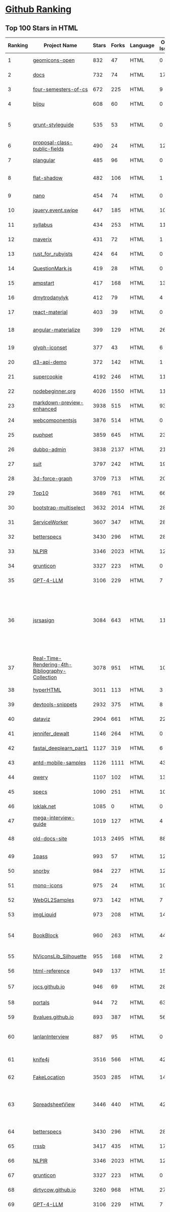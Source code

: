 [Github Ranking](../README.md)
==========

## Top 100 Stars in HTML

| Ranking | Project Name | Stars | Forks | Language | Open Issues | Description | Last Commit |
| ------- | ------------ | ----- | ----- | -------- | ----------- | ----------- | ----------- |
| 1 | [geomicons-open](https://github.com/jxnblk/geomicons-open) | 832 | 47 | HTML | 0 | Open Source Icons for the Web | 2017-12-14T20:14:26Z |
| 2 | [docs](https://github.com/FlowCI/docs) | 732 | 74 | HTML | 17 | flow.ci user guide | 2023-01-03T21:27:12Z |
| 3 | [four-semesters-of-cs](https://github.com/btholt/four-semesters-of-cs) | 672 | 225 | HTML | 9 | None | 2020-05-17T11:31:10Z |
| 4 | [bijou](https://github.com/andhart/bijou) | 608 | 60 | HTML | 0 | A small (Less than 2kb) CSS framework | 2017-06-19T21:07:15Z |
| 5 | [grunt-styleguide](https://github.com/indieisaconcept/grunt-styleguide) | 535 | 53 | HTML | 0 | Universal CSS styleguide generator for grunt. Easily integrate Styledocco or KSS styleguide generation into your development workflow. | 2022-11-20T08:57:23Z |
| 6 | [proposal-class-public-fields](https://github.com/tc39/proposal-class-public-fields) | 490 | 24 | HTML | 12 | Stage 2 proposal for public class fields in ECMAScript | 2022-01-24T20:14:30Z |
| 7 | [plangular](https://github.com/jxnblk/plangular) | 485 | 96 | HTML | 0 | Create custom SoundCloud players with HTML & CSS | 2015-08-30T16:36:08Z |
| 8 | [flat-shadow](https://github.com/peachananr/flat-shadow) | 482 | 106 | HTML | 1 | A small jQuery plugin that will automatically cast a shadow creating depth for your flat UI elements  | 2020-05-08T01:23:42Z |
| 9 | [nano](https://github.com/trix/nano) | 454 | 74 | HTML | 0 | Simplest Templating Engine | 2020-02-28T12:42:03Z |
| 10 | [jquery.event.swipe](https://github.com/stephband/jquery.event.swipe) | 447 | 185 | HTML | 10 | jQuery custom events swipeleft, swiperight, swipeup and swipedown | 2016-03-01T11:36:09Z |
| 11 | [syllabus](https://github.com/advanced-js/syllabus) | 434 | 253 | HTML | 11 | syllabus for the Advanced JavaScript class at NYU | 2018-07-11T16:23:13Z |
| 12 | [maverix](https://github.com/gobijan/maverix) | 431 | 72 | HTML | 1 | Maverix Bootstrap Theme and AngularJS Boilerplate | 2016-11-28T13:53:19Z |
| 13 | [rust_for_rubyists](https://github.com/steveklabnik/rust_for_rubyists) | 424 | 64 | HTML | 0 | Learn Rust | 2019-11-11T03:04:52Z |
| 14 | [QuestionMark.js](https://github.com/impressivewebs/QuestionMark.js) | 419 | 28 | HTML | 0 | A keyboard shortcuts modal for your app. | 2021-01-19T07:43:32Z |
| 15 | [ampstart](https://github.com/ampproject/ampstart) | 417 | 168 | HTML | 134 | AMP Start source code and templates .  | 2023-01-07T16:18:55Z |
| 16 | [dmytrodanylyk](https://github.com/dmytrodanylyk/dmytrodanylyk) | 412 | 79 | HTML | 4 | Personal Site | 2017-09-30T09:52:12Z |
| 17 | [react-material](https://github.com/BerkeleyTrue/react-material) | 403 | 39 | HTML | 0 | Material design components written with React.js and React Style | 2017-04-19T00:28:48Z |
| 18 | [angular-materialize](https://github.com/krescruz/angular-materialize) | 399 | 129 | HTML | 26 | Angularjs directives for Materialize CSS Framework https://github.com/Dogfalo/materialize | 2019-01-02T09:55:42Z |
| 19 | [glyph-iconset](https://github.com/frexy/glyph-iconset) | 377 | 43 | HTML | 6 | A minimal SVG icon set for modern web | 2015-07-17T03:43:36Z |
| 20 | [d3-api-demo](https://github.com/tianxuzhang/d3-api-demo) | 372 | 142 | HTML | 1 | 《D3 API 详解》随书源码 | 2017-07-16T12:58:51Z |
| 21 | [supercookie](https://github.com/jonasstrehle/supercookie) | 4192 | 246 | HTML | 11 | ⚠️ Browser fingerprinting via favicon! | 2023-05-02T13:02:18Z |
| 22 | [nodebeginner.org](https://github.com/manuelkiessling/nodebeginner.org) | 4026 | 1550 | HTML | 11 | A comprehensive Node.js tutorial for beginners | 2022-11-22T13:01:27Z |
| 23 | [markdown-preview-enhanced](https://github.com/shd101wyy/markdown-preview-enhanced) | 3938 | 515 | HTML | 933 | One of the 'BEST' markdown preview extensions for Atom editor! | 2022-10-31T04:03:19Z |
| 24 | [webcomponentsjs](https://github.com/webcomponents/webcomponentsjs) | 3876 | 514 | HTML | 0 | A suite of polyfills supporting the HTML Web Components specs | 2019-09-08T23:26:41Z |
| 25 | [puphpet](https://github.com/puphpet/puphpet) | 3859 | 645 | HTML | 238 | Vagrant/Puppet GUI | 2020-01-09T20:54:32Z |
| 26 | [dubbo-admin](https://github.com/apache/dubbo-admin) | 3838 | 2137 | HTML | 211 | The ops and reference implementation for Apache Dubbo | 2023-07-19T09:36:20Z |
| 27 | [suit](https://github.com/suitcss/suit) | 3797 | 242 | HTML | 19 | Style tools for UI components | 2022-05-29T08:37:53Z |
| 28 | [3d-force-graph](https://github.com/vasturiano/3d-force-graph) | 3709 | 713 | HTML | 204 | 3D force-directed graph component using ThreeJS/WebGL | 2023-07-11T00:57:11Z |
| 29 | [Top10](https://github.com/OWASP/Top10) | 3689 | 761 | HTML | 66 | Official OWASP Top 10 Document Repository | 2023-07-22T18:15:14Z |
| 30 | [bootstrap-multiselect](https://github.com/davidstutz/bootstrap-multiselect) | 3632 | 2014 | HTML | 280 | JQuery multiselect plugin based on Twitter Bootstrap. | 2023-05-09T10:24:30Z |
| 31 | [ServiceWorker](https://github.com/w3c/ServiceWorker) | 3607 | 347 | HTML | 287 | Service Workers | 2023-07-18T03:32:39Z |
| 32 | [betterspecs](https://github.com/betterspecs/betterspecs) | 3430 | 296 | HTML | 28 | RSpec Best Practices | 2023-05-18T13:43:58Z |
| 33 | [NLPIR](https://github.com/NLPIR-team/NLPIR) | 3346 | 2023 | HTML | 126 | None | 2023-07-07T04:59:23Z |
| 34 | [grunticon](https://github.com/filamentgroup/grunticon) | 3327 | 223 | HTML | 0 | A mystical CSS icon solution. | 2022-08-29T20:35:57Z |
| 35 | [GPT-4-LLM](https://github.com/Instruction-Tuning-with-GPT-4/GPT-4-LLM) | 3106 | 229 | HTML | 7 | Instruction Tuning with GPT-4 | 2023-06-11T13:40:30Z |
| 36 | [jsrsasign](https://github.com/kjur/jsrsasign) | 3084 | 643 | HTML | 11 | The 'jsrsasign' (RSA-Sign JavaScript Library) is an opensource free cryptography library supporting RSA/RSAPSS/ECDSA/DSA signing/validation, ASN.1, PKCS#1/5/8 private/public key, X.509 certificate, CRL, OCSP, CMS SignedData, TimeStamp, CAdES and JSON Web Signature/Token in pure JavaScript. | 2023-05-10T14:37:36Z |
| 37 | [Real-Time-Rendering-4th-Bibliography-Collection](https://github.com/QianMo/Real-Time-Rendering-4th-Bibliography-Collection) | 3078 | 951 | HTML | 107 | Real-Time Rendering 4th (RTR4) 参考文献合集典藏 \| Collection of <Real-Time Rendering 4th (RTR4)> Bibliography / Reference | 2022-12-12T08:35:26Z |
| 38 | [hyperHTML](https://github.com/WebReflection/hyperHTML) | 3011 | 113 | HTML | 3 | A Fast & Light Virtual DOM Alternative | 2022-11-02T21:24:40Z |
| 39 | [devtools-snippets](https://github.com/bgrins/devtools-snippets) | 2932 | 375 | HTML | 8 | A collection of helpful snippets to use inside of browser devtools | 2022-05-27T05:52:26Z |
| 40 | [dataviz](https://github.com/clauswilke/dataviz) | 2904 | 661 | HTML | 22 | A book covering the fundamentals of data visualization | 2022-07-27T08:06:17Z |
| 41 | [jennifer_dewalt](https://github.com/jendewalt/jennifer_dewalt) | 1146 | 264 | HTML | 0 | a.k.a. 180 Websites in 180 Days | 2021-07-13T15:44:34Z |
| 42 | [fastai_deeplearn_part1](https://github.com/reshamas/fastai_deeplearn_part1) | 1127 | 319 | HTML | 6 | Notes for Fastai Deep Learning Course | 2020-07-13T23:11:30Z |
| 43 | [antd-mobile-samples](https://github.com/ant-design/antd-mobile-samples) | 1126 | 1111 | HTML | 43 | antd-mobile samples | 2021-03-14T12:01:57Z |
| 44 | [qwery](https://github.com/ded/qwery) | 1107 | 102 | HTML | 13 | a query selector engine | 2020-12-17T13:38:23Z |
| 45 | [specs](https://github.com/ipfs/specs) | 1090 | 251 | HTML | 103 | Technical specifications for the IPFS protocol stack | 2023-07-21T15:48:36Z |
| 46 | [loklak.net](https://github.com/loklak/loklak.net) | 1085 | 0 | HTML | 0 | loklak.net | 2017-08-06T11:20:38Z |
| 47 | [mega-interview-guide](https://github.com/danieldelcore/mega-interview-guide) | 1019 | 127 | HTML | 4 | The MEGA interview guide, JavaSciript, Front End, Comp Sci | 2023-04-29T05:59:50Z |
| 48 | [old-docs-site](https://github.com/Polymer/old-docs-site) | 1013 | 2495 | HTML | 88 | Old Polymer site. Replaced by these repos: polymer-project.org, polymer-library-docs | 2018-11-25T17:13:19Z |
| 49 | [1pass](https://github.com/georgebrock/1pass) | 993 | 57 | HTML | 12 | A command line interface for 1Password | 2021-05-26T10:50:50Z |
| 50 | [snorby](https://github.com/Snorby/snorby) | 984 | 227 | HTML | 127 | Ruby On Rails Application For Network Security Monitoring | 2023-06-06T20:32:27Z |
| 51 | [mono-icons](https://github.com/mono-company/mono-icons) | 975 | 24 | HTML | 10 | None | 2021-06-03T07:40:27Z |
| 52 | [WebGL2Samples](https://github.com/WebGLSamples/WebGL2Samples) | 973 | 142 | HTML | 7 | Short and easy to understand samples demonstrating WebGL 2 features | 2021-11-10T17:38:18Z |
| 53 | [imgLiquid](https://github.com/karacas/imgLiquid) | 973 | 208 | HTML | 14 | jQuery plugin to resize images to fit in a container. | 2018-07-06T14:19:33Z |
| 54 | [BookBlock](https://github.com/codrops/BookBlock) | 960 | 263 | HTML | 44 | A jQuery plugin that will create a booklet-like component that let's you navigate through its items by flipping the pages. | 2017-05-28T08:55:08Z |
| 55 | [NViconsLib_Silhouette](https://github.com/nullice/NViconsLib_Silhouette) | 955 | 168 | HTML | 2 | vector PSD and SVG  popular website Icon (Especially China )  | 2020-10-01T12:57:51Z |
| 56 | [html-reference](https://github.com/jgthms/html-reference) | 949 | 137 | HTML | 15 | HTML Reference: a free guide to all HTML5 elements and attributes | 2022-10-04T16:28:44Z |
| 57 | [jocs.github.io](https://github.com/Jocs/jocs.github.io) | 946 | 69 | HTML | 28 | 💯Jocs 的个人博客，所有的文章都在 issues 里面 | 2021-08-13T09:08:44Z |
| 58 | [portals](https://github.com/WICG/portals) | 944 | 72 | HTML | 63 | A proposal for enabling seamless navigations between sites or pages | 2023-03-02T23:10:18Z |
| 59 | [8values.github.io](https://github.com/8values/8values.github.io) | 893 | 387 | HTML | 56 | The 8values political quiz | 2023-03-08T03:58:39Z |
| 60 | [lanlanInterview](https://github.com/MikeCreken/lanlanInterview) | 887 | 95 | HTML | 0 | 此仓库将包含各大银行的基本介绍，笔试面试特点，发现这个宝库就离上岸不远了，哼 | 2021-11-25T14:40:14Z |
| 61 | [knife4j](https://github.com/xiaoymin/knife4j) | 3516 | 566 | HTML | 42 | Knife4j is a set of Swagger2 and OpenAPI3 All-in-one enhancement solution | 2023-07-21T07:03:29Z |
| 62 | [FakeLocation](https://github.com/Lerist/FakeLocation) | 3503 | 285 | HTML | 140 | Fake Location | 2023-06-24T21:30:15Z |
| 63 | [SpreadsheetView](https://github.com/bannzai/SpreadsheetView) | 3446 | 440 | HTML | 42 | Full configurable spreadsheet view user interfaces for iOS applications. With this framework, you can easily create complex layouts like schedule, gantt chart or timetable as if you are using Excel. | 2022-03-18T07:51:57Z |
| 64 | [betterspecs](https://github.com/betterspecs/betterspecs) | 3430 | 296 | HTML | 28 | RSpec Best Practices | 2023-05-18T13:43:58Z |
| 65 | [rrssb](https://github.com/kni-labs/rrssb) | 3417 | 435 | HTML | 17 | :arrow_right_hook: Ridiculously Responsive Social Sharing Buttons | 2020-10-01T06:54:12Z |
| 66 | [NLPIR](https://github.com/NLPIR-team/NLPIR) | 3346 | 2023 | HTML | 126 | None | 2023-07-07T04:59:23Z |
| 67 | [grunticon](https://github.com/filamentgroup/grunticon) | 3327 | 223 | HTML | 0 | A mystical CSS icon solution. | 2022-08-29T20:35:57Z |
| 68 | [dirtycow.github.io](https://github.com/dirtycow/dirtycow.github.io) | 3260 | 968 | HTML | 27 | Dirty COW | 2019-08-12T18:11:46Z |
| 69 | [GPT-4-LLM](https://github.com/Instruction-Tuning-with-GPT-4/GPT-4-LLM) | 3106 | 229 | HTML | 7 | Instruction Tuning with GPT-4 | 2023-06-11T13:40:30Z |
| 70 | [jsrsasign](https://github.com/kjur/jsrsasign) | 3084 | 643 | HTML | 11 | The 'jsrsasign' (RSA-Sign JavaScript Library) is an opensource free cryptography library supporting RSA/RSAPSS/ECDSA/DSA signing/validation, ASN.1, PKCS#1/5/8 private/public key, X.509 certificate, CRL, OCSP, CMS SignedData, TimeStamp, CAdES and JSON Web Signature/Token in pure JavaScript. | 2023-05-10T14:37:36Z |
| 71 | [Real-Time-Rendering-4th-Bibliography-Collection](https://github.com/QianMo/Real-Time-Rendering-4th-Bibliography-Collection) | 3078 | 951 | HTML | 107 | Real-Time Rendering 4th (RTR4) 参考文献合集典藏 \| Collection of <Real-Time Rendering 4th (RTR4)> Bibliography / Reference | 2022-12-12T08:35:26Z |
| 72 | [nitda-blockchain-scholarship](https://github.com/calistus-igwilo/nitda-blockchain-scholarship) | 3067 | 2800 | HTML | 197 | Course materials for the NITDA Blockchain Scholarship | 2023-01-26T09:37:59Z |
| 73 | [hyperHTML](https://github.com/WebReflection/hyperHTML) | 3011 | 113 | HTML | 3 | A Fast & Light Virtual DOM Alternative | 2022-11-02T21:24:40Z |
| 74 | [RestApiTutorial.com](https://github.com/tfredrich/RestApiTutorial.com) | 3006 | 1473 | HTML | 8 | HTML Source code for www.RestApiTutorial.com | 2023-01-21T19:06:00Z |
| 75 | [devtools-snippets](https://github.com/bgrins/devtools-snippets) | 2932 | 375 | HTML | 8 | A collection of helpful snippets to use inside of browser devtools | 2022-05-27T05:52:26Z |
| 76 | [dataviz](https://github.com/clauswilke/dataviz) | 2904 | 661 | HTML | 22 | A book covering the fundamentals of data visualization | 2022-07-27T08:06:17Z |
| 77 | [brick](https://github.com/alfredxing/brick) | 2880 | 98 | HTML | 46 | Open-source webfont service | 2018-04-11T07:04:29Z |
| 78 | [CoPilot](https://github.com/misterGF/CoPilot) | 2854 | 710 | HTML | 10 | Responsive Bootstrap 3 Admin Template based on AdminLTE with vue.js | 2020-12-28T03:19:47Z |
| 79 | [android_interview](https://github.com/LRH1993/android_interview) | 2848 | 830 | HTML | 18 | gitbook地址 | 2021-02-06T06:07:09Z |
| 80 | [repo-badges](https://github.com/dwyl/repo-badges) | 2814 | 1261 | HTML | 9 | :star: Use repo badges (build passing, coverage, etc) in your readme/markdown file to signal code quality in a project. | 2023-01-11T00:34:37Z |
| 81 | [git-guide](https://github.com/rogerdudler/git-guide) | 2127 | 544 | HTML | 53 | git - the simple guide | 2023-01-19T08:30:24Z |
| 82 | [webKnowledge](https://github.com/huyaocode/webKnowledge) | 2121 | 418 | HTML | 7 | 前端知识点总结 | 2023-04-30T04:17:57Z |
| 83 | [mazer](https://github.com/zuramai/mazer) | 2112 | 605 | HTML | 9 | Free and Open-source Bootstrap 5 Admin Dashboard Template and Landing Page  | 2023-07-11T15:20:30Z |
| 84 | [merakiui](https://github.com/merakiui/merakiui) | 2112 | 142 | HTML | 0 | Tailwind CSS components that support RTL languages & fully responsive based on Flexbox & CSS Grid with elegant Dark Mode 🚀 ☄️. | 2023-07-20T19:31:39Z |
| 85 | [kitsu-tools](https://github.com/hummingbird-me/kitsu-tools) | 2071 | 270 | HTML | 22 | :hammer: The tools we use to build Kitsu, the coolest platform for anime and manga | 2023-05-07T07:21:51Z |
| 86 | [OnionBrowser](https://github.com/OnionBrowser/OnionBrowser) | 2067 | 446 | HTML | 15 | An open-source, privacy-enhancing web browser for iOS, utilizing the Tor anonymity network | 2023-07-18T12:03:26Z |
| 87 | [metascraper](https://github.com/microlinkhq/metascraper) | 2067 | 155 | HTML | 10 | Get unified metadata from websites using Open Graph, Microdata, RDFa, Twitter Cards, JSON-LD, HTML, and more. | 2023-07-17T07:20:20Z |
| 88 | [MIXBOX-ARCHIVE](https://github.com/monlor/MIXBOX-ARCHIVE) | 2064 | 356 | HTML | 91 | 一款基于Shell的小米路由器工具箱，原为Monlor-Tools，A tool box for XiaoMi Router base on Shell. | 2022-07-15T13:30:36Z |
| 89 | [css-grid](https://github.com/wesbos/css-grid) | 2033 | 2817 | HTML | 0 | Starter Files + Solutions to my CSSGrid.io Course | 2023-03-22T04:41:18Z |
| 90 | [30-Days-of-Python](https://github.com/codingforentrepreneurs/30-Days-of-Python) | 2006 | 1334 | HTML | 8 | Learn Python for the next 30 (or so) Days.  | 2022-12-08T11:05:27Z |
| 91 | [sanitize](https://github.com/rgrove/sanitize) | 2004 | 137 | HTML | 1 | Ruby HTML and CSS sanitizer. | 2023-07-06T14:56:08Z |
| 92 | [jsr](https://github.com/mercyblitz/jsr) | 1992 | 1152 | HTML | 0 | Java Specification Requests  | 2021-08-06T00:49:30Z |
| 93 | [ReacType](https://github.com/open-source-labs/ReacType) | 1991 | 262 | HTML | 6 | 🧪 Prototyping Tool for exporting React/Typescript Applications! | 2023-07-20T09:15:08Z |
| 94 | [data](https://github.com/GSA/data) | 1987 | 298 | HTML | 4 | Assorted data from the General Services Administration. | 2023-05-11T17:28:00Z |
| 95 | [electron-api-demos-Zh_CN](https://github.com/demopark/electron-api-demos-Zh_CN) | 1951 | 296 | HTML | 9 | 这是 electron-api-demos 的中文版本, 更新至 v2.0.2 | 2023-06-25T09:56:00Z |
| 96 | [colorable](https://github.com/jxnblk/colorable) | 1949 | 126 | HTML | 15 | Color combination contrast tester | 2021-07-05T14:37:59Z |
| 97 | [imgbrd-grabber](https://github.com/Bionus/imgbrd-grabber) | 1941 | 190 | HTML | 330 | Very customizable imageboard/booru downloader with powerful filenaming features. | 2023-07-23T19:37:16Z |
| 98 | [320andup](https://github.com/malarkey/320andup) | 1914 | 262 | HTML | 12 | This is the new 320 and Up | 2016-11-15T13:08:21Z |
| 99 | [alpha](https://github.com/alibaba/alpha) | 1874 | 224 | HTML | 7 | Alpha是一个基于PERT图构建的Android异步启动框架，它简单，高效，功能完善。 在应用启动的时候，我们通常会有很多工作需要做，为了提高启动速度，我们会尽可能让这些工作并发进行。但这些工作之间可能存在前后依赖的关系，所以我们又需要想办法保证他们执行顺序的正确性。Alpha就是为此而设计的，使用者只需定义好自己的task，并描述它依赖的task，将它添加到Project中。框架会自动并发有序地执行这些task，并将执行的结果抛出来。 | 2018-12-14T07:24:47Z |
| 100 | [HTTPLeaks](https://github.com/cure53/HTTPLeaks) | 1870 | 205 | HTML | 2 | HTTPLeaks - All possible ways, a website can leak HTTP requests | 2021-10-09T07:39:33Z |

